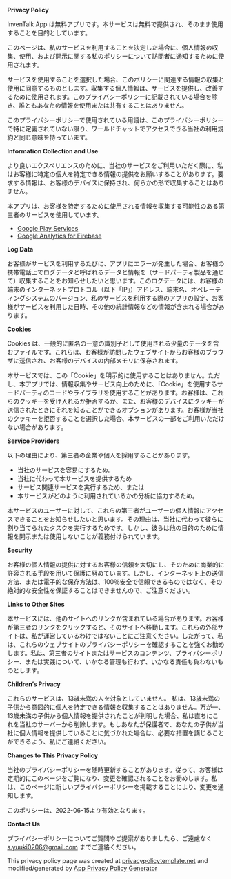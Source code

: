 **Privacy Policy**

 InvenTalk App は無料アプリです。本サービスは無料で提供され、そのまま使用することを目的としています。

このページは、私のサービスを利用することを決定した場合に、個人情報の収集、使用、および開示に関する私のポリシーについて訪問者に通知するために使用されます。

サービスを使用することを選択した場合、このポリシーに関連する情報の収集と使用に同意するものとします。収集する個人情報は、サービスを提供し、改善するために使用されます。このプライバシーポリシーに記載されている場合を除き、誰ともあなたの情報を使用または共有することはありません。

このプライバシーポリシーで使用されている用語は、このプライバシーポリシーで特に定義されていない限り、ワールドチャットでアクセスできる当社の利用規約と同じ意味を持っています。

**Information Collection and Use**

より良いエクスペリエンスのために、当社のサービスをご利用いただく際に、私はお客様に特定の個人を特定できる情報の提供をお願いすることがあります。要求する情報は、お客様のデバイスに保持され、何らかの形で収集することはありません。

本アプリは、お客様を特定するために使用される情報を収集する可能性のある第三者のサービスを使用しています。

*   [Google Play Services](https://www.google.com/policies/privacy/)
*   [Google Analytics for Firebase](https://firebase.google.com/policies/analytics)

**Log Data**

お客様がサービスを利用するたびに、アプリにエラーが発生した場合、お客様の携帯電話上でログデータと呼ばれるデータと情報を（サードパーティ製品を通じて）収集することをお知らせしたいと思います。このログデータには、お客様の端末のインターネットプロトコル（以下「IP」）アドレス、端末名、オペレーティングシステムのバージョン、私のサービスを利用する際のアプリの設定、お客様がサービスを利用した日時、その他の統計情報などの情報が含まれる場合があります。

**Cookies**

Cookies は、一般的に匿名の一意の識別子として使用される少量のデータを含むファイルです。これらは、お客様が訪問したウェブサイトからお客様のブラウザに送信され、お客様のデバイスの内部メモリに保存されます。

本サービスでは、この「Cookie」を明示的に使用することはありません。ただし、本アプリでは、情報収集やサービス向上のために、「Cookie」を使用するサードパーティのコードやライブラリを使用することがあります。お客様は、これらのクッキーを受け入れるか拒否するか、また、お客様のデバイスにクッキーが送信されたときにそれを知ることができるオプションがあります。お客様が当社のクッキーを拒否することを選択した場合、本サービスの一部をご利用いただけない場合があります。

**Service Providers**

以下の理由により、第三者の企業や個人を採用することがあります。

*  当社のサービスを容易にするため。
*  当社に代わって本サービスを提供するため
*  サービス関連サービスを実行するため、または
*  本サービスがどのように利用されているかの分析に協力するため。

本サービスのユーザーに対して、これらの第三者がユーザーの個人情報にアクセスできることをお知らせしたいと思います。その理由は、当社に代わって彼らに割り当てられたタスクを実行するためです。しかし、彼らは他の目的のために情報を開示または使用しないことが義務付けられています。

**Security**

お客様の個人情報の提供に対するお客様の信頼を大切にし、そのために商業的に許容される手段を用いて保護に努めています。しかし、インターネット上の送信方法、または電子的な保存方法は、100％安全で信頼できるものではなく、その絶対的な安全性を保証することはできませんので、ご注意ください。

**Links to Other Sites**

本サービスには、他のサイトへのリンクが含まれている場合があります。お客様が第三者のリンクをクリックすると、そのサイトへ移動します。これらの外部サイトは、私が運営しているわけではないことにご注意ください。したがって、私は、これらのウェブサイトのプライバシーポリシーを確認することを強くお勧めします。私は、第三者のサイトまたはサービスのコンテンツ、プライバシーポリシー、または実践について、いかなる管理も行わず、いかなる責任も負わないものとします。

**Children’s Privacy**

これらのサービスは、13歳未満の人を対象としていません。 私は、13歳未満の子供から意図的に個人を特定できる情報を収集することはありません。万が一、13歳未満の子供から個人情報を提供されたことが判明した場合、私は直ちにこれを当社のサーバーから削除します。もしあなたが保護者で、あなたの子供が当社に個人情報を提供していることに気づかれた場合は、必要な措置を講じることができるよう、私にご連絡ください。

**Changes to This Privacy Policy**

当社のプライバシーポリシーを随時更新することがあります。従って、お客様は定期的にこのページをご覧になり、変更を確認されることをお勧めします。私は、このページに新しいプライバシーポリシーを掲載することにより、変更を通知します。

このポリシーは、2022-06-15より有効となります。

**Contact Us**

プライバシーポリシーについてご質問やご提案がありましたら、ご遠慮なく s.yuuki0206@gmail.com までご連絡ください。

This privacy policy page was created at [privacypolicytemplate.net](https://privacypolicytemplate.net) and modified/generated by [App Privacy Policy Generator](https://app-privacy-policy-generator.nisrulz.com/)